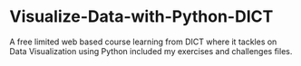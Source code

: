 # Visualize-Data-with-Python-DICT
A free limited web based course learning from DICT where it tackles on Data Visualization using Python included my exercises and challenges files.
